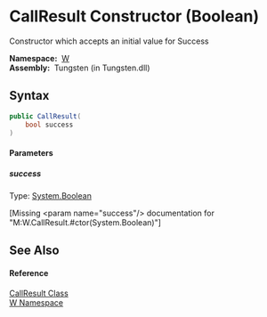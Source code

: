 CallResult Constructor (Boolean)
================================
  Constructor which accepts an initial value for Success

  **Namespace:**  [W][1]  
  **Assembly:**  Tungsten (in Tungsten.dll)

Syntax
------

```csharp
public CallResult(
	bool success
)
```

#### Parameters

##### *success*
Type: [System.Boolean][2]  

[Missing &lt;param name="success"/> documentation for "M:W.CallResult.#ctor(System.Boolean)"]



See Also
--------

#### Reference
[CallResult Class][3]  
[W Namespace][1]  

[1]: ../README.md
[2]: http://msdn.microsoft.com/en-us/library/a28wyd50
[3]: README.md